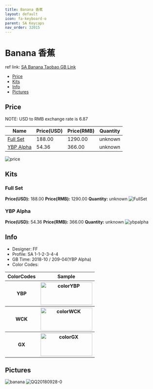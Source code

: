 ```yaml
---
title: Banana 香蕉
layout: default
icon: fa-keyboard-o
parent: SA Keycaps
nav_order: 32015
---
```


# Banana 香蕉

ref link: [SA Banana Taobao GB Link](https://item.taobao.com/item.htm?spm=a1z09.2.0.0.5e022e8dQ92qJB&id=578444294624&_u=s1knu0t6c06c)  

* [Price](#price)
* [Kits](#kits)
* [Info](#info)
* [Pictures](#pictures)

## Price

NOTE: USD to RMB exchange rate is 6.87

| Name          | Price(USD)    |  Price(RMB)  | Quantity |
| ------------- | ------------- |  ---------- | -------- |
|[Full Set](#fullset)|188.00|1290.00|unknown|
|[YBP Alpha](#ybpalpha)|54.36|366.00|unknown|

<img src="{{ 'assets/images/sa-keycaps/banana/price.png' | relative_url }}" alt="price" class="image featured">

## Kits
### Full Set
**Price(USD):** 188.00     **Price(RMB):** 1290.00        **Quantity:** unknown
<img src="{{ 'assets/images/sa-keycaps/banana/kits_pics/fullset.jpg' | relative_url }}" alt="FullSet" class="image featured">

### YBP Alpha
**Price(USD):** 54.36     **Price(RMB):** 366.00        **Quantity:** unknown
<img src="{{ 'assets/images/sa-keycaps/banana/kits_pics/ybpalpha.jpg' | relative_url }}" alt="ybpalpha" class="image featured">

## Info
* Designer: FF
* Profile: SA 1-1-2-3-4-4
* GB Time: 2018-10 / 209-04(YBP Alpha)
* Color Codes:  
<table style="width:100%">
  <tr>
    <th>ColorCodes</th>
    <th>Sample</th>
  </tr>
  <tr>
    <th>YBP</th>
    <th><img src="{{ 'assets/images/sa-keycaps/SP_ColorCodes/abs/SP_Abs_ColorCodes_YBP.png' | relative_url }}" alt="colorYBP" height="75" width="170"></th>
  </tr>
  <tr>
    <th>WCK</th>
    <th><img src="{{ 'assets/images/sa-keycaps/SP_ColorCodes/abs/SP_Abs_ColorCodes_WCK.png' | relative_url }}" alt="colorWCK" height="75" width="170"></th>
  </tr>
  <tr>
    <th>GX</th>
    <th><img src="{{ 'assets/images/sa-keycaps/SP_ColorCodes/abs/SP_Abs_ColorCodes_GX.png' | relative_url }}" alt="colorGX" height="75" width="170"></th>
  </tr>
</table>

## Pictures
<img src="{{ 'assets/images/sa-keycaps/banana/rendering_pics/banana.jpg' | relative_url }}" alt="banana" class="image featured">
<img src="{{ 'assets/images/sa-keycaps/banana/rendering_pics/QQ20180928-0.jpg' | relative_url }}" alt="QQ20180928-0" class="image featured">
